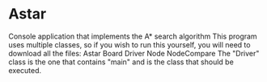 # Astar
Console application that implements the A* search algorithm
This program uses multiple classes, so if you wish to run this yourself, you will need to download all the files:
Astar
Board
Driver
Node
NodeCompare
The "Driver" class is the one that contains "main" and is the class that should be executed.
